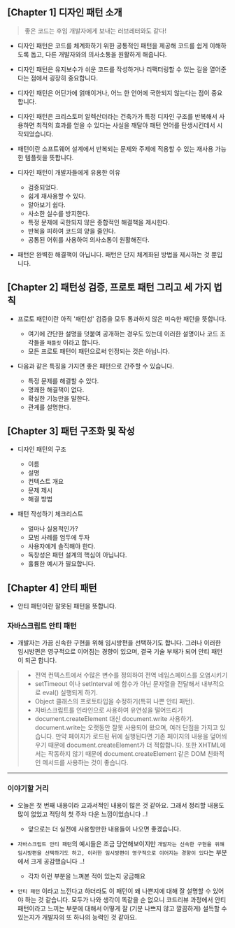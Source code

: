 ## [Chapter 1] 디자인 패턴 소개

> 좋은 코드는 후임 개발자에게 보내는 러브레터와도 같다!

- 디자인 패턴은 코드를 체계화하기 위한 공통적인 패턴을 제공해 코드를 쉽게 이해하도록 돕고, 다른 개발자와의 의사소통을 원활하게 해줍니다.

- 디자인 패턴은 유지보수가 쉬운 코드를 작성하거나 리팩터링할 수 있는 길을 열어준다는 점에서 굉장히 중요합니다.

- 디자인 패턴은 어딘가에 얽매이거나, 어느 한 언어에 국한되지 않는다는 점이 중요합니다.

- 디자인 패턴은 크리스토퍼 알렉산더라는 건축가가 특정 디자인 구조를 반복해서 사용하면 최적의 효과를 얻을 수 있다는 사실을 깨달아 패턴 언어를 탄생시킨데서 시작되었습니다.

- 패턴이란 소프트웨어 설계에서 반복되는 문제와 주제에 적용할 수 있는 재사용 가능한 템플릿을 뜻합니다.

- 디자인 패턴이 개발자들에게 유용한 이유

  - 검증되었다.
  - 쉽게 재사용할 수 있다.
  - 알아보기 쉽다.
  - 사소한 실수를 방지한다.
  - 특정 문제에 국한되지 않은 종합적인 해결책을 제시한다.
  - 반복을 피하여 코드의 양을 줄인다.
  - 공통된 어휘를 사용하여 의사소통이 원활해진다.

- 패턴은 완벽한 해결책이 아닙니다. 패턴은 단지 체계화된 방법을 제시하는 것 뿐입니다.

## [Chapter 2] 패턴성 검증, 프로토 패턴 그리고 세 가지 법칙

- 프로토 패턴이란 아직 '패턴성' 검증을 모두 통과하지 않은 미숙한 패턴을 뜻합니다.

  - 여기에 간단한 설명을 덧붙여 공개하는 경우도 있는데 이러한 설명이나 코드 조각들을 `패틀릿` 이라고 합니다.
  - 모든 프로토 패턴이 패턴으로써 인정되는 것은 아닙니다.

- 다음과 같은 특징을 가지면 좋은 패턴으로 간주할 수 있습니다.
  - 특정 문제를 해결할 수 있다.
  - 명쾌한 해결책이 없다.
  - 확실한 기능만을 말한다.
  - 관계를 설명한다.

## [Chapter 3] 패턴 구조화 및 작성

- 디자인 패턴의 구조

  - 이름
  - 설명
  - 컨텍스트 개요
  - 문제 제시
  - 해결 방법

- 패턴 작성하기 체크리스트
  - 얼마나 실용적인가?
  - 모범 사례를 엄두에 두자
  - 사용자에게 솔직해야 한다.
  - 독창성은 패턴 설계의 핵심이 아닙니다.
  - 훌륭한 예시가 필요합니다.

## [Chapter 4] 안티 패턴

- 안티 패턴이란 잘못된 패턴을 뜻합니다.

### 자바스크립트 안티 패턴

- 개발자는 가끔 신속한 구현을 위해 임시방편을 선택하기도 합니다. 그러나 이러한 임시방편은 영구적으로 이어짐는 경향이 있으며, 결국 기술 부채가 되어 안티 패턴이 되곤 합니다.

> - 전역 컨텍스트에서 수많은 변수를 정의하여 전역 네임스페이스를 오염시키기
> - setTimeout 이나 setInterval 에 함수가 아닌 문자열을 전달해서 내부적으로 eval() 실행되게 하기.
> - Object 클래스의 프로토타입을 수정하기(특히 나쁜 안티 패턴).
> - 자바스크립트를 인라인으로 사용하여 유연성을 떨어뜨리기
> - document.createElement 대신 document.write 사용하기. document.write는 오랫동안 잘못 사용되어 왔으며, 여러 단점을 가지고 있습니다. 만약 페이지가 로드된 뒤에 실행된다면 기존 페이지의 내용을 덮어씌우기 때문에 document.createElement가 더 적합합니다. 또한 XHTML에서는 작동하지 않기 때문에 document.createElement 같은 DOM 친화적인 메서드를 사용하는 것이 좋습니다.

---

### 이야기할 거리

- 오늘은 첫 번째 내용이라 교과서적인 내용이 많은 것 같아요. 그래서 정리할 내용도 많이 없었고 적당히 첫 주차 다운 느낌이었습니다 ..!
  - 앞으로는 더 실전에 사용할만한 내용들이 나오면 좋겠습니다.
- `자바스크립트 안티 패턴`의 예시들은 조금 당연해보이지만 `개발자는 신속한 구현을 위해 임시방편을 선택하기도 하고, 이러한 임시방편이 영구적으로 이어지는 경향이 있다`는 부분에서 크게 공감했습니다 ..!

  - 각자 이런 부분을 느껴본 적이 있는지 궁금해요

- `안티 패턴` 이라고 느낀다고 하더라도 이 패턴이 왜 나쁜지에 대해 잘 설명할 수 있어야 하는 것 같습니다. 모두가 나와 생각이 똑같을 순 없으니 코드리뷰 과정에서 안티패턴이라고 느끼는 부분에 대해서 어떻게 잘 (기분 나쁘지 않고 깔끔하게) 설득할 수 있는지가 개발자의 또 하나의 능력인 것 같아요.
